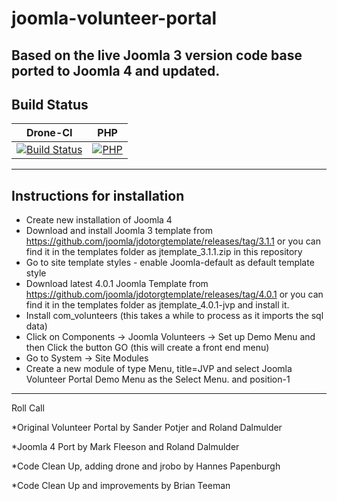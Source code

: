 # joomla-volunteer-portal
Based on the live Joomla 3 version code base ported to Joomla 4 and updated.
---------------------------------------------------------------
Build Status 
---------------------
| Drone-CI                                                                                                                                                                  |  PHP           |
|---------------------------------------------------------------------------------------------------------------------------------------------------------------------------|  ------------- |
| [![Build Status](http://ci.joomla.org/api/badges/joomla-projects/joomla-volunteer-portal/status.svg)](http://ci.joomla.org/joomla-projects/joomla-volunteer-portal) | [![PHP](https://img.shields.io/badge/PHP-V8.1.0-green)](https://www.php.net/) |
------------------------------
Instructions for installation
------------------------------
* Create new installation of Joomla 4
* Download and install Joomla 3 template from https://github.com/joomla/jdotorgtemplate/releases/tag/3.1.1 or you can find it in the templates folder as jtemplate_3.1.1.zip in this repository
* Go to site template styles - enable Joomla-default as default template style
* Download latest 4.0.1 Joomla Template from https://github.com/joomla/jdotorgtemplate/releases/tag/4.0.1 or you can find it in the templates folder as jtemplate_4.0.1-jvp and install it.
* Install com_volunteers (this takes a while to process as it imports the sql data)
* Click on Components -> Joomla Volunteers -> Set up Demo Menu and then Click the button GO (this will create a front end menu)
* Go to System -> Site Modules 
* Create a new module of type Menu, title=JVP and select Joomla Volunteer Portal Demo Menu as the Select Menu. and position-1 


---------------------------------------------------------------
Roll Call

*Original Volunteer Portal by Sander Potjer and Roland Dalmulder

*Joomla 4 Port by Mark Fleeson and Roland Dalmulder

*Code Clean Up, adding drone and jrobo by Hannes Papenburgh

*Code Clean Up and improvements by Brian Teeman
